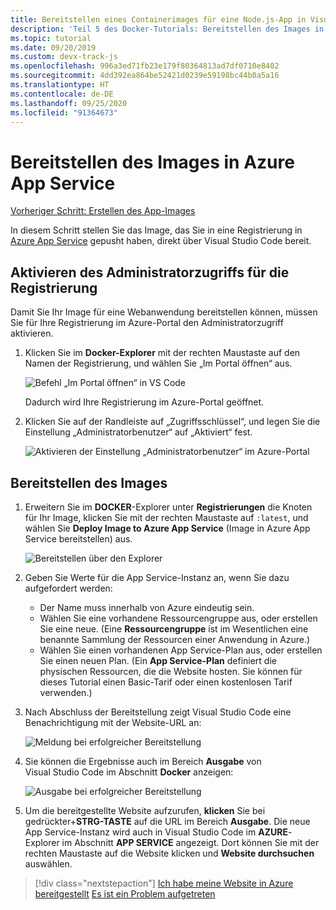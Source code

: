 ```yaml
---
title: Bereitstellen eines Containerimages für eine Node.js-App in Visual Studio Code
description: 'Teil 5 des Docker-Tutorials: Bereitstellen des Images in Azure App Service'
ms.topic: tutorial
ms.date: 09/20/2019
ms.custom: devx-track-js
ms.openlocfilehash: 996a3ed71fb23e179f80364813ad7df0710e8402
ms.sourcegitcommit: 4dd392ea864be52421d0239e59198bc44b0a5a16
ms.translationtype: HT
ms.contentlocale: de-DE
ms.lasthandoff: 09/25/2020
ms.locfileid: "91364673"
---
```

# <a name="deploy-the-image-to-azure-app-service"></a>Bereitstellen des Images in Azure App Service

[Vorheriger Schritt: Erstellen des App-Images](tutorial-vscode-docker-node-04.md)

In diesem Schritt stellen Sie das Image, das Sie in eine Registrierung in [Azure App Service](https://azure.microsoft.com/services/app-service/) gepusht haben, direkt über Visual Studio Code bereit.

## <a name="enable-admin-access-on-the-registry"></a>Aktivieren des Administratorzugriffs für die Registrierung

Damit Sie Ihr Image für eine Webanwendung bereitstellen können, müssen Sie für Ihre Registrierung im Azure-Portal den Administratorzugriff aktivieren.

1. Klicken Sie im **Docker-Explorer** mit der rechten Maustaste auf den Namen der Registrierung, und wählen Sie „Im Portal öffnen“ aus. 

    ![Befehl „Im Portal öffnen“ in VS Code](media/deploy-containers/open-in-portal.png)

    Dadurch wird Ihre Registrierung im Azure-Portal geöffnet.

1. Klicken Sie auf der Randleiste auf „Zugriffsschlüssel“, und legen Sie die Einstellung „Administratorbenutzer“ auf „Aktiviert“ fest.  
    
    ![Aktivieren der Einstellung „Administratorbenutzer“ im Azure-Portal](media/deploy-containers/access-keys.png)

## <a name="deploy-image"></a>Bereitstellen des Images

1. Erweitern Sie im **DOCKER**-Explorer unter **Registrierungen** die Knoten für Ihr Image, klicken Sie mit der rechten Maustaste auf `:latest`, und wählen Sie **Deploy Image to Azure App Service** (Image in Azure App Service bereitstellen) aus.

    ![Bereitstellen über den Explorer](media/deploy-containers/deploy-image-command.png)

1. Geben Sie Werte für die App Service-Instanz an, wenn Sie dazu aufgefordert werden:

    - Der Name muss innerhalb von Azure eindeutig sein.
    - Wählen Sie eine vorhandene Ressourcengruppe aus, oder erstellen Sie eine neue. (Eine **Ressourcengruppe** ist im Wesentlichen eine benannte Sammlung der Ressourcen einer Anwendung in Azure.)
    - Wählen Sie einen vorhandenen App Service-Plan aus, oder erstellen Sie einen neuen Plan. (Ein **App Service-Plan** definiert die physischen Ressourcen, die die Website hosten. Sie können für dieses Tutorial einen Basic-Tarif oder einen kostenlosen Tarif verwenden.)

1. Nach Abschluss der Bereitstellung zeigt Visual Studio Code eine Benachrichtigung mit der Website-URL an:

    ![Meldung bei erfolgreicher Bereitstellung](media/deploy-containers/deploy-successful.png)

1. Sie können die Ergebnisse auch im Bereich **Ausgabe** von Visual Studio Code im Abschnitt **Docker** anzeigen:

    ![Ausgabe bei erfolgreicher Bereitstellung](media/deploy-containers/deploy-output.png)

1. Um die bereitgestellte Website aufzurufen, **klicken** Sie bei gedrückter+**STRG-TASTE** auf die URL im Bereich **Ausgabe**. Die neue App Service-Instanz wird auch in Visual Studio Code im **AZURE**-Explorer im Abschnitt **APP SERVICE** angezeigt. Dort können Sie mit der rechten Maustaste auf die Website klicken und **Website durchsuchen** auswählen.

> [!div class="nextstepaction"]
> [Ich habe meine Website in Azure bereitgestellt](tutorial-vscode-docker-node-06.md) [Es ist ein Problem aufgetreten](https://www.research.net/r/PWZWZ52?tutorial=docker-extension&step=deploy-app)
